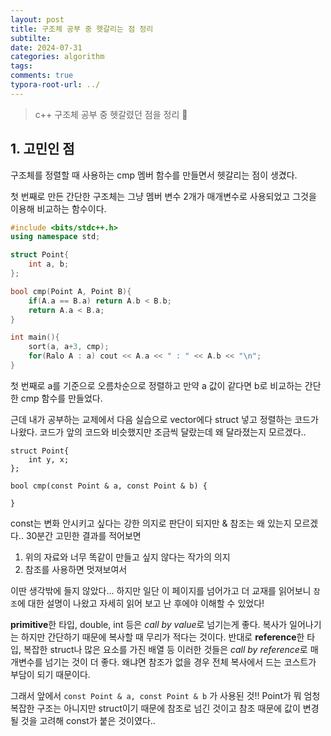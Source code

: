 ```yaml
---
layout: post
title: 구조체 공부 중 헷갈리는 점 정리 
subtilte:
date: 2024-07-31
categories: algorithm
tags:
comments: true
typora-root-url: ../
---
```




> c++ 구조체 공부 중 헷갈렸던 점을 정리 :pencil:



## 1. 고민인 점

구조체를 정렬할 때 사용하는 cmp 멤버 함수를 만들면서 헷갈리는 점이 생겼다.

첫 번째로 만든 간단한 구조체는 그냥 멤버 변수 2개가 매개변수로 사용되었고 그것을 이용해 비교하는 함수이다.

```c++
#include <bits/stdc++.h>
using namespace std;

struct Point{
	int a, b;
};

bool cmp(Point A, Point B){
	if(A.a == B.a) return A.b < B.b;
	return A.a < B.a;
}

int main(){
	sort(a, a+3, cmp);
	for(Ralo A : a) cout << A.a << " : " << A.b << "\n";
}
```

첫 번째로 a를 기준으로 오름차순으로 정렬하고 만약 a 값이 같다면 b로 비교하는 간단한 cmp 함수를 만들었다.



근데 내가 공부하는 교제에서 다음 실습으로 vector에다 struct 넣고 정렬하는 코드가 나왔다. 코드가 앞의 코드와 비슷했지만 조금씩 달랐는데 왜 달라졌는지 모르겠다..



```
struct Point{
	int y, x;
};

bool cmp(const Point & a, const Point & b) {
	
}
```



const는 변화 안시키고 싶다는 강한 의지로 판단이 되지만 & 참조는 왜 있는지 모르겠다.. 30분간 고민한 결과를 적어보면

1. 위의 자료와 너무 똑같이 만들고 싶지 않다는 작가의 의지
2. 참조를 사용하면 멋져보여서

이딴 생각밖에 들지 않았다... 하지만 일단 이 페이지를 넘어가고 더 교재를 읽어보니 `참조`에 대한 설명이 나왔고 자세히 읽어 보고 난 후에야 이해할 수 있었다!

**primitive**한 타입, double, int 등은 *call by value*로 넘기는게 좋다. 복사가 일어나기는 하지만 간단하기 때문에 복사할 때 무리가 적다는 것이다. 반대로 **reference**한 타입, 복잡한 struct나 많은 요소를 가진 배열 등 이러한 것들은 *call by reference*로 매개변수를 넘기는 것이 더 좋다. 왜냐면 참조가 없을 경우 전체 복사에서 드는 코스트가 부담이 되기 때문이다.

그래서 앞에서 `const Point & a, const Point & b` 가 사용된 것!! Point가 뭐 엄청 복잡한 구조는 아니지만 struct이기 때문에 참조로 넘긴 것이고 참조 때문에 값이 변경될 것을 고려해 const가 붙은 것이였다..



